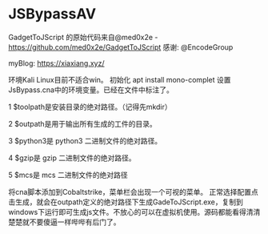 # JSBypassAV

GadgetToJScript 的原始代码来自@med0x2e - https://github.com/med0x2e/GadgetToJScript
感谢: @EncodeGroup


myBlog: https://xiaxiang.xyz/

环境Kali Linux目前不适合win。
初始化   apt install mono-complet
设置JsBypass.cna中的环境变量。已经在文件中标注了。

  1	$toolpath是安装目录的绝对路径。（记得先mkdir）

  2	$outpath是用于输出所有生成的工件的目录。

  3	$python3是 python3 二进制文件的绝对路径。

  4	$gzip是 gzip 二进制文件的绝对路径。

  5	$mcs是 mcs 二进制文件的绝对路径



将cna脚本添加到Cobaltstrike，菜单栏会出现一个可视的菜单。
正常选择配置点击生成，就会在outpath定义的绝对路径下生成GadeToJScript.exe，复制到windows下运行即可生成js文件。不放心的可以在虚拟机使用。源码都能看得清清楚楚就不要傻逼一样哔哔有后门了。
